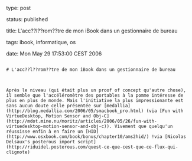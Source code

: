 type: post
status: published
title: L'acc??l??rom??tre de mon iBook dans un gestionnaire de bureau
tags: ibook, informatique, os
date: Mon May 29 17:53:00 CEST 2006
~~~~~~
# L'acc??l??rom??tre de mon iBook dans un gestionnaire de bureau

Après le niveau (qui était plus un proof of concept qu'autre chose), il semble que l'accéléromètre des portables à la pomme intéresse de plus en plus de monde. Mais l'initiative la plus impressionante est sans aucun doute celle présentée sur [medallia](http://blog.medallia.com/2006/05/smacbook_pro.html) (via [Fun with VirtueDesktop, Motion Sensor and Obj-C](http://mdot.mine.nu/moritz/articles/2006/05/26/fun-with-virtuedesktop-motion-sensor-and-obj-c)). Vivement que quelqu'un réussisse enfin à en faire un [HID](http://www.osxbook.com/book/bonus/chapter10/ams2hid/) !via [Nicolas Delsaux's posterous import script](http://riduidel.posterous.com/quest-ce-que-cest-que-ce-flux-qui-clignote)
